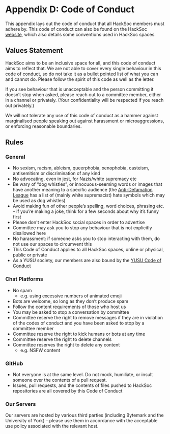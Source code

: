 # Appendix D: Code of Conduct

This appendix lays out the code of conduct that all HackSoc members must adhere by. This code of conduct can also be found on the HackSoc [website](https://www.hacksoc.org/coc.html), which also details some conventions used in HackSoc spaces.

## Values Statement

HackSoc aims to be an inclusive space for all, and this code of conduct aims to reflect that. We are not able to cover every single behaviour in this code of conduct, so do not take it as a bullet pointed list of what you can and cannot do. Please follow the spirit of this code as well as the letter.

If you see behaviour that is unacceptable and the person committing it doesn’t stop when asked, please reach out to a committee member, either in a channel or privately. (Your confidentiality will be respected if you reach out privately.)

We will not tolerate any use of this code of conduct as a hammer against marginalised people speaking out against harassment or microaggressions, or enforcing reasonable boundaries.

## Rules

### General

* No sexism, racism, ableism, queerphobia, xenophobia, casteism, antisemitism or discrimination of any kind
* No advocating, even in jest, for Nazis/white supremacy etc
* Be wary of “dog whistles”, or innocuous-seeming words or images that have another meaning to a specific audience (the [Anti-Defamation League](https://www.adl.org/hate-symbols) has a list of (mainly white supremacist) hate symbols which may be used as dog whistles)
* Avoid making fun of other people’s spelling, word choices, phrasing etc. – if you’re making a joke, think for a few seconds about why it’s funny first
* Please don't enter HackSoc social spaces in order to advertise
* Committee may ask you to stop any behaviour that is not explicitly disallowed here
* No harassment: if someone asks you to stop interacting with them, do not use our spaces to circumvent this
* This Code of Conduct applies to all HackSoc spaces, online or physical, public or private
* As a YUSU society, our members are also bound by the [YUSU Code of Conduct](https://yusu.org/about-us/documents/by-laws)

### Chat Platforms

* No spam
    * e.g. using excessive numbers of animated emoji
* Bots are welcome, so long as they don’t produce spam
* Follow the content requirements of those who host us
* You may be asked to stop a conversation by committee
* Committee reserve the right to remove messages if they are in violation of the codes of conduct and you have been asked to stop by a committee member
* Committee reserve the right to kick humans or bots at any time
* Committee reserve the right to delete channels
* Committee reserves the right to delete any content
    * e.g. NSFW content

### GitHub

* Not everyone is at the same level. Do not mock, humiliate, or insult someone over the contents of a pull request.
* Issues, pull requests, and the contents of files pushed to HackSoc repositories are all covered by this Code of Conduct

### Our Servers

Our servers are hosted by various third parties (including Bytemark and the University of York) – please use them in accordance with the acceptable use policy associated with the relevant host.
